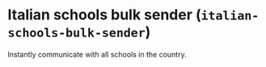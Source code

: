 # Italian schools bulk sender (`italian-schools-bulk-sender`)

Instantly communicate with all schools in the country.

